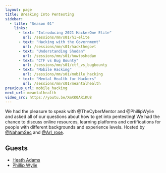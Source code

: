 ```yaml
---
layout: page
title: Breaking Into Pentesting
sidebar:
  - title: "Season 01"
    links:
      - text: "Introducing 2021 HackerOne Elite"
        url: /sessions/mm/s01/h1-elite
      - text: "Hacking with the Government"
        url: /sessions/mm/s01/hackthegovt
      - text: "Understanding Shodan"
        url: /sessions/mm/s01/howtoshodan
      - text: "CTF vs Bug Bounty"
        url: /sessions/mm/s01/ctf_vs_bugbounty
      - text: "Mobile Hacking"
        url: /sessions/mm/s01/mobile_hacking
      - text: "Mental Health for Hackers"
        url: /sessions/mm/s01/meantalhealth
previous_url: mobile_hacking
next_url: meantalhealth
video_src: https://youtu.be/XmXK0AR1KU8
---
```


We had the pleasure to speak with @TheCyberMentor and @PhillipWylie and asked all of our questions about how to get into pentesting! We had the chance to discuss online resources, learning platforms and certifications for people with different backgrounds and experience levels. Hosted by [@NahamSec](https://twitter.com/NahamSec) and [@Arl_rose](https://twitter.com/arl_rose).

Guests
-----------------

- [Heath Adams](https://twitter.com/TheCyberMentor)
- [Phillip Wylie](https://twitter.com/PhillipWylie)
